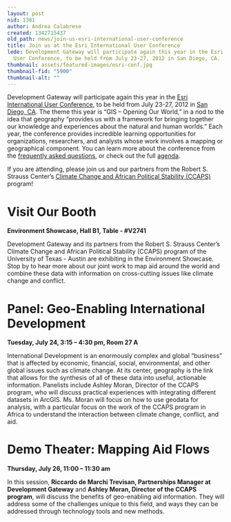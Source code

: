 ```yaml
---
layout: post
nid: 1381
author: Andrea Calabrese
created: 1342715437
old_path: news/join-us-esri-international-user-conference
title: Join us at the Esri International User Conference
lede: Development Gateway will participate again this year in the Esri International
  User Conference, to be held from July 23-27, 2012 in San Diego, CA.
thumbnail: assets/featured-images/esri-conf.jpg
thumbnail-fid: "5900"
thumbnail-alt: ""
---
```


Development Gateway will participate again this year in the [Esri International User Conference](http://www.esri.com/events/user-conference/index.html?utm_source=AdWords&utm_medium=ideas&utm_campaign=EsriUC2012), to be held from July 23-27, 2012 in [San Diego, CA](http://www.esri.com/events/user-conference/maps/index.html). The theme this year is “GIS – Opening Our World,” in a nod to the idea that geography “provides us with a framework for bringing together our knowledge and experiences about the natural and human worlds.” Each year, the conference provides incredible learning opportunities for organizations, researchers, and analysts whose work involves a mapping or geographical component. You can learn more about the conference from the [frequently asked questions](http://events.esri.com/uc/QandA/index.cfm?fuseaction=printall&ConferenceID=AC1DD535-1422-2418-7F1722E62B9B416A), or check out the full [agenda](http://www.esri.com/events/user-conference/agenda/index.html).

If you are attending, please join us and our partners from the Robert S. Strauss Center’s [Climate Change and African Political Stability (CCAPS)](http://ccaps.strausscenter.org/) program!

Visit Our Booth
===============

**Environment Showcase, Hall B1, Table - #V2741**

Development Gateway and its partners from the Robert S. Strauss Center’s Climate Change and African Political Stability (CCAPS) program of the University of Texas - Austin are exhibiting in the Environment Showcase. Stop by to hear more about our joint work to map aid around the world and combine these data with information on cross-cutting issues like climate change and conflict.

Panel: Geo-Enabling International Development
=============================================

**Tuesday, July 24, 3:15 – 4:30 pm, Room 27 A**

International Development is an enormously complex and global “business” that is affected by economic, financial, social, environmental, and other global issues such as climate change. At its center, geography is the link that allows for the synthesis of all of these data into useful, actionable information. Panelists include Ashley Moran, Director of the CCAPS program, who will discuss practical experiences with integrating different datasets in ArcGIS. Ms. Moran will focus on how to use geodata for analysis, with a particular focus on the work of the CCAPS program in Africa to understand the interaction between climate change, conflict, and aid.

Demo Theater: Mapping Aid Flows
===============================

**Thursday, July 26, 11:00 – 11:30 am**

In this session, **Riccardo de Marchi Trevisan, Partnerships Manager at Development Gateway** and **Ashley Moran, Director of the CCAPS program**, will discuss the benefits of geo-enabling aid information. They will address some of the challenges unique to this field, and ways they can be addressed through technology tools and new methods.
